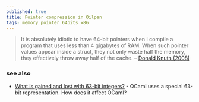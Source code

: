 ```yaml
---
published: true
title: Pointer compression in Oilpan
tags: memory pointer 64bits x86
---
```

> It is absolutely idiotic to have 64-bit pointers when I compile a program that uses less than 4 gigabytes of RAM. When such pointer values appear inside a struct, they not only waste half the memory, they effectively throw away half of the cache. – [Donald Knuth (2008)](https://cs.stanford.edu/~knuth/news08.html)

### see also
- [What is gained and lost with 63-bit integers?](https://news.ycombinator.com/item?id=37097973) -  OCaml uses a special 63-bit representation. How does it affect OCaml?